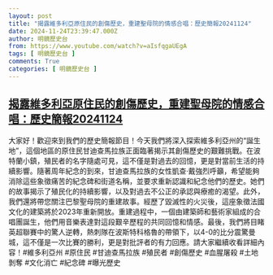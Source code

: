```yaml
---
layout: post
title: "揭露維多利亞原住民的創傷歷史，重建聖母院的情感合唱：歷史簡報20241124"
date: 2024-11-24T23:39:47.000Z
author: 明鏡歷史台
from: https://www.youtube.com/watch?v=aIsfqgaUEgA
tags: [ 明鏡歷史台 ]
comments: True
categories: [ 明鏡歷史台 ]
---
```

<!--1732491587000-->
[揭露維多利亞原住民的創傷歷史，重建聖母院的情感合唱：歷史簡報20241124](https://www.youtube.com/watch?v=aIsfqgaUEgA)
------

<div>
大家好！歡迎來到我們的歷史簡報節目！今天我們將深入探索維多利亞州的“誕生地”，這個地區的原住民甘迪查馬拉族正面臨著揭示其創傷歷史的艱難挑戰。在波特蘭小鎮，殖民者的名字隨處可見，這不僅是對過去的回憶，更是對當前生活的持續影響。隨著周年紀念的到來，甘迪查馬拉族的女性凱查·戴強烈呼籲，希望能夠消除這些象徵痛苦的紀念碑和街道名稱，並要求重新認識和紀念他們的歷史。她們的故事揭示了殖民化的持續影響，以及對過去不公正的承認與療癒的渴望。此外，我們還將帶您關注巴黎聖母院的重建故事。經歷了毀滅性的火災後，這座象徵法國文化的建築將於2023年重新開放。重建過程中，一個由建築師和藝術家組成的合唱團誕生，他們用音樂表達對這段艱辛歷程的共同回憶和情感。最後，我們將目睹英超聯賽中的驚人逆轉，熱刺隊在波斯特科格魯的帶領下，以4-0的比分震驚曼城，這不僅是一次比賽的勝利，更是對批評者的有力回應。請大家繼續收看詳細內容！#維多利亞州 #原住民 #甘迪查馬拉族 #殖民者 #創傷歷史 #血腥屠殺 #土地剝奪 #文化消亡 #紀念碑 #曝光歷史
</div>
